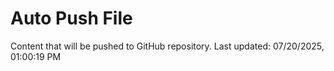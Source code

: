 # Auto Push File

Content that will be pushed to GitHub repository.
Last updated: 07/20/2025, 01:00:19 PM